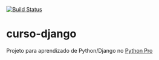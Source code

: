 [![Build Status](https://travis-ci.org/yzakius/curso-django.svg?branch=master)](https://travis-ci.org/yzakius/curso-django)

# curso-django
Projeto para aprendizado de Python/Django no [Python Pro](http://python.pro.br/)


